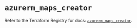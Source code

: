 # `azurerm_maps_creator`

Refer to the Terraform Registry for docs: [`azurerm_maps_creator`](https://registry.terraform.io/providers/hashicorp/azurerm/4.37.0/docs/resources/maps_creator).
